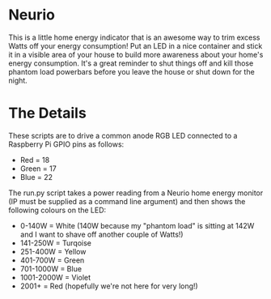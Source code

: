 # Neurio
This is a little home energy indicator that is an awesome way to trim excess Watts off your energy consumption! Put an LED in a nice container and stick it in a visible area of your house to build more awareness about your home's energy consumption. It's a great reminder to shut things off and kill those phantom load powerbars before you leave the house or shut down for the night.

# The Details
These scripts are to drive a common anode RGB LED connected to a Raspberry Pi GPIO pins as follows: 
+ Red = 18
+ Green = 17
+ Blue = 22

The run.py script takes a power reading from a Neurio home energy monitor (IP must be supplied as a command line argument) and then shows the following colours on the LED:
+ 0-140W = White (140W because my "phantom load" is sitting at 142W and I want to shave off another couple of Watts!)
+ 141-250W = Turqoise
+ 251-400W = Yellow
+ 401-700W = Green
+ 701-1000W = Blue 
+ 1001-2000W = Violet 
+ 2001+ = Red (hopefully we're not here for very long!)

